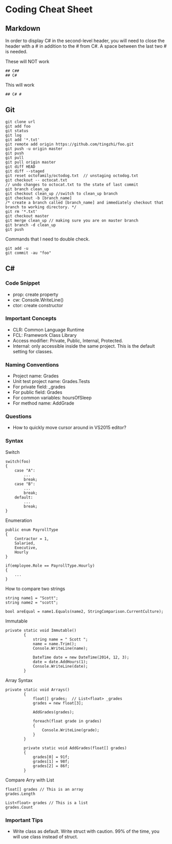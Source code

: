 # Coding Cheat Sheet
## Markdown
In order to display C# in the second-level header, you will need to close the header with a # in addition to the # from C#. A space between the last two # is needed.

These will NOT work

```
## C##
## C#
```

This will work

```
## C# #
```

## Git

```
git clone url
git add foo
git status
git log
git add '*.txt'
git remote add origin https://github.com/tingzhi/foo.git
git push -u origin master
git push 
git pull
git pull origin master
git diff HEAD
git diff --staged
git reset octofamily/octodog.txt  // unstaging octodog.txt
git checkout -- octocat.txt 
// undo changes to octocat.txt to the state of last commit
git branch clean_up
git checkout clean_up //switch to clean_up branch
git checkout -b [branch_name] 
/* create a branch called [branch_name] and immediately checkout that branch to working directory. */
git rm '*.txt'
git checkout master
git merge clean_up // making sure you are on master branch
git branch -d clean_up
git push
```
Commands that I need to double check.

```
git add -u
git commit -au "foo"
```

## C# #
### Code Snippet
- prop: create property
- cw: Console.WriteLine()
- ctor: create constructor


### Important Concepts
- CLR: Common Language Runtime
- FCL: Framework Class Library
- Access modifier: Private, Public, Internal, Protected.
- Internal: only accessible inside the same project. This is the default setting for classes.

### Naming Conventions
- Project name: Grades
- Unit test project name: Grades.Tests
- For private field: _grades
- For public field: Grades
- For common variables: hoursOfSleep
- For method name: AddGrade

### Questions
- How to quickly move cursor around in VS2015 editor?

### Syntax

Switch

```
switch(foo)
{
	case "A":
		...
		break;
	case "B":
		...
		break;
	default:
		...
		break;
}
```
Enumeration

```
public enum PayrollType
{
	Contractor = 1,
	Salaried,
	Executive,
	Hourly
}

if(employee.Role == PayrollType.Hourly)
{
	...
}
```

How to compare two strings

```
string name1 = "Scott";
string name2 = "scott";

bool areEqual = name1.Equals(name2, StringComparison.CurrentCulture);
```

Immutable

```
private static void Immutable()
        {
            string name = " Scott ";
            name = name.Trim();
            Console.WriteLine(name);

            DateTime date = new DateTime(2014, 12, 3);
            date = date.AddHours(1);
            Console.WriteLine(date);
        }
```

Array Syntax

```
private static void Arrays()
        {
            float[] grades;  // List<float> _grades
            grades = new float[3];

            AddGrades(grades);

            foreach(float grade in grades)
            {
                Console.WriteLine(grade);
            }
        }

        private static void AddGrades(float[] grades)
        {
            grades[0] = 91f;
            grades[1] = 98f;
            grades[2] = 86f;
        }
```

Compare Arry with List

```
float[] grades // This is an array
grades.Length

List<float> grades // This is a list
grades.Count
```

### Important Tips
- Write class as default. Write struct with caution. 99% of the time, you will use class instead of struct.
